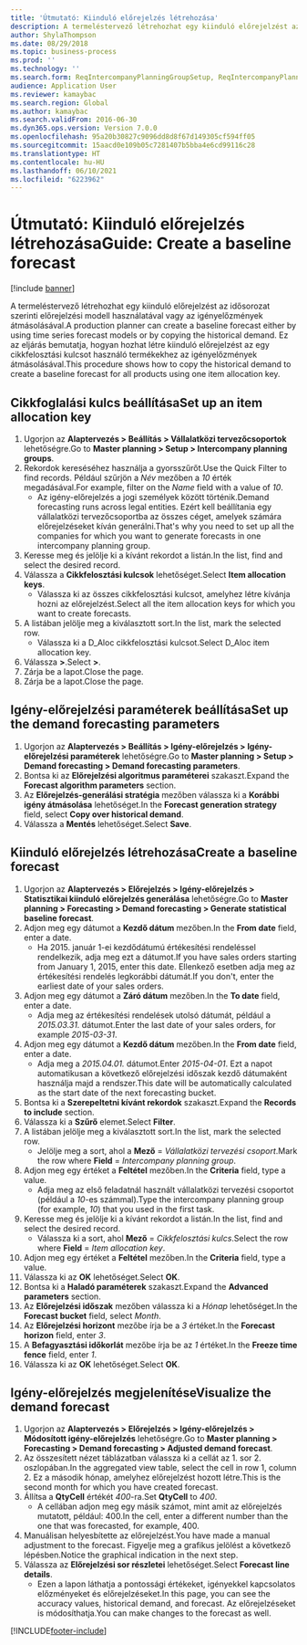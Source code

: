 ```yaml
---
title: 'Útmutató: Kiinduló előrejelzés létrehozása'
description: A termeléstervező létrehozhat egy kiinduló előrejelzést az idősorozat szerinti előrejelzési modell használatával vagy az igényelőzmények átmásolásával.
author: ShylaThompson
ms.date: 08/29/2018
ms.topic: business-process
ms.prod: ''
ms.technology: ''
ms.search.form: ReqIntercompanyPlanningGroupSetup, ReqIntercompanyPlanningGroupAllocKeys, ReqDemPlanForecastParameters, ReqDemPlanCreateForecastDialog, SysQueryForm, ReqDemPlanForecastViewer
audience: Application User
ms.reviewer: kamaybac
ms.search.region: Global
ms.author: kamaybac
ms.search.validFrom: 2016-06-30
ms.dyn365.ops.version: Version 7.0.0
ms.openlocfilehash: 95a20b30827c9096dd8d8f67d149305cf594ff05
ms.sourcegitcommit: 15aacd0e109b05c7281407b5bba4e6cd99116c28
ms.translationtype: HT
ms.contentlocale: hu-HU
ms.lasthandoff: 06/10/2021
ms.locfileid: "6223962"
---
```

# <a name="guide-create-a-baseline-forecast"></a><span data-ttu-id="793a1-103">Útmutató: Kiinduló előrejelzés létrehozása</span><span class="sxs-lookup"><span data-stu-id="793a1-103">Guide: Create a baseline forecast</span></span>

[!include [banner](../../includes/banner.md)]

<span data-ttu-id="793a1-104">A termeléstervező létrehozhat egy kiinduló előrejelzést az idősorozat szerinti előrejelzési modell használatával vagy az igényelőzmények átmásolásával.</span><span class="sxs-lookup"><span data-stu-id="793a1-104">A production planner can create a baseline forecast either by using time series forecast models or by copying the historical demand.</span></span> <span data-ttu-id="793a1-105">Ez az eljárás bemutatja, hogyan hozhat létre kiinduló előrejelzést az egy cikkfelosztási kulcsot használó termékekhez az igényelőzmények átmásolásával.</span><span class="sxs-lookup"><span data-stu-id="793a1-105">This procedure shows how to copy the historical demand to create a baseline forecast for all products using one item allocation key.</span></span>

## <a name="set-up-an-item-allocation-key"></a><span data-ttu-id="793a1-106">Cikkfoglalási kulcs beállítása</span><span class="sxs-lookup"><span data-stu-id="793a1-106">Set up an item allocation key</span></span>

1. <span data-ttu-id="793a1-107">Ugorjon az **Alaptervezés > Beállítás > Vállalatközi tervezőcsoportok** lehetőségre.</span><span class="sxs-lookup"><span data-stu-id="793a1-107">Go to **Master planning > Setup > Intercompany planning groups**.</span></span>
2. <span data-ttu-id="793a1-108">Rekordok kereséséhez használja a gyorsszűrőt.</span><span class="sxs-lookup"><span data-stu-id="793a1-108">Use the Quick Filter to find records.</span></span> <span data-ttu-id="793a1-109">Például szűrjön a *Név* mezőben a *10* érték megadásával.</span><span class="sxs-lookup"><span data-stu-id="793a1-109">For example, filter on the *Name* field with a value of *10*.</span></span>
    * <span data-ttu-id="793a1-110">Az igény-előrejelzés a jogi személyek között történik.</span><span class="sxs-lookup"><span data-stu-id="793a1-110">Demand forecasting runs across legal entities.</span></span> <span data-ttu-id="793a1-111">Ezért kell beállítania egy vállalatközi tervezőcsoportba az összes céget, amelyek számára előrejelzéseket kíván generálni.</span><span class="sxs-lookup"><span data-stu-id="793a1-111">That's why you need to set up all the companies for which you want to generate forecasts in one intercompany planning group.</span></span>  
3. <span data-ttu-id="793a1-112">Keresse meg és jelölje ki a kívánt rekordot a listán.</span><span class="sxs-lookup"><span data-stu-id="793a1-112">In the list, find and select the desired record.</span></span>
4. <span data-ttu-id="793a1-113">Válassza a **Cikkfelosztási kulcsok** lehetőséget.</span><span class="sxs-lookup"><span data-stu-id="793a1-113">Select **Item allocation keys**.</span></span>
    * <span data-ttu-id="793a1-114">Válassza ki az összes cikkfelosztási kulcsot, amelyhez létre kívánja hozni az előrejelzést.</span><span class="sxs-lookup"><span data-stu-id="793a1-114">Select all the item allocation keys for which you want to create forecasts.</span></span>  
5. <span data-ttu-id="793a1-115">A listában jelölje meg a kiválasztott sort.</span><span class="sxs-lookup"><span data-stu-id="793a1-115">In the list, mark the selected row.</span></span>
    * <span data-ttu-id="793a1-116">Válassza ki a D_Aloc cikkfelosztási kulcsot.</span><span class="sxs-lookup"><span data-stu-id="793a1-116">Select D_Aloc item allocation key.</span></span>  
6. <span data-ttu-id="793a1-117">Válassza **>**.</span><span class="sxs-lookup"><span data-stu-id="793a1-117">Select **>**.</span></span>
7. <span data-ttu-id="793a1-118">Zárja be a lapot.</span><span class="sxs-lookup"><span data-stu-id="793a1-118">Close the page.</span></span>
8. <span data-ttu-id="793a1-119">Zárja be a lapot.</span><span class="sxs-lookup"><span data-stu-id="793a1-119">Close the page.</span></span>

## <a name="set-up-the-demand-forecasting-parameters"></a><span data-ttu-id="793a1-120">Igény-előrejelzési paraméterek beállítása</span><span class="sxs-lookup"><span data-stu-id="793a1-120">Set up the demand forecasting parameters</span></span>

1. <span data-ttu-id="793a1-121">Ugorjon az **Alaptervezés > Beállítás > Igény-előrejelzés > Igény-előrejelzési paraméterek** lehetőségre.</span><span class="sxs-lookup"><span data-stu-id="793a1-121">Go to **Master planning > Setup > Demand forecasting > Demand forecasting parameters**.</span></span>
2. <span data-ttu-id="793a1-122">Bontsa ki az **Előrejelzési algoritmus paraméterei** szakaszt.</span><span class="sxs-lookup"><span data-stu-id="793a1-122">Expand the **Forecast algorithm parameters** section.</span></span>
3. <span data-ttu-id="793a1-123">Az **Előrejelzés-generálási stratégia** mezőben válassza ki a **Korábbi igény átmásolása** lehetőséget.</span><span class="sxs-lookup"><span data-stu-id="793a1-123">In the **Forecast generation strategy** field, select **Copy over historical demand**.</span></span>
4. <span data-ttu-id="793a1-124">Válassza a **Mentés** lehetőséget.</span><span class="sxs-lookup"><span data-stu-id="793a1-124">Select **Save**.</span></span>

## <a name="create-a-baseline-forecast"></a><span data-ttu-id="793a1-125">Kiinduló előrejelzés létrehozása</span><span class="sxs-lookup"><span data-stu-id="793a1-125">Create a baseline forecast</span></span>

1. <span data-ttu-id="793a1-126">Ugorjon az **Alaptervezés > Előrejelzés > Igény-előrejelzés > Statisztikai kiinduló előrejelzés generálása** lehetőségre.</span><span class="sxs-lookup"><span data-stu-id="793a1-126">Go to **Master planning > Forecasting > Demand forecasting > Generate statistical baseline forecast**.</span></span>
2. <span data-ttu-id="793a1-127">Adjon meg egy dátumot a **Kezdő dátum** mezőben.</span><span class="sxs-lookup"><span data-stu-id="793a1-127">In the **From date** field, enter a date.</span></span>
    * <span data-ttu-id="793a1-128">Ha 2015. január 1-ei kezdődátumú értékesítési rendeléssel rendelkezik, adja meg ezt a dátumot.</span><span class="sxs-lookup"><span data-stu-id="793a1-128">If you have sales orders starting from January 1, 2015, enter this date.</span></span> <span data-ttu-id="793a1-129">Ellenkező esetben adja meg az értékesítési rendelés legkorábbi dátumát.</span><span class="sxs-lookup"><span data-stu-id="793a1-129">If you don't, enter the earliest date of your sales orders.</span></span>  
3. <span data-ttu-id="793a1-130">Adjon meg egy dátumot a **Záró dátum** mezőben.</span><span class="sxs-lookup"><span data-stu-id="793a1-130">In the **To date** field, enter a date.</span></span>
    * <span data-ttu-id="793a1-131">Adja meg az értékesítési rendelések utolsó dátumát, például a *2015.03.31.* dátumot.</span><span class="sxs-lookup"><span data-stu-id="793a1-131">Enter the last date of your sales orders, for example *2015-03-31*.</span></span>  
4. <span data-ttu-id="793a1-132">Adjon meg egy dátumot a **Kezdő dátum** mezőben.</span><span class="sxs-lookup"><span data-stu-id="793a1-132">In the **From date** field, enter a date.</span></span>
    * <span data-ttu-id="793a1-133">Adja meg a *2015.04.01.* dátumot.</span><span class="sxs-lookup"><span data-stu-id="793a1-133">Enter *2015-04-01*.</span></span> <span data-ttu-id="793a1-134">Ezt a napot automatikusan a következő előrejelzési időszak kezdő dátumaként használja majd a rendszer.</span><span class="sxs-lookup"><span data-stu-id="793a1-134">This date will be automatically calculated as the start date of the next forecasting bucket.</span></span>  
5. <span data-ttu-id="793a1-135">Bontsa ki a **Szerepeltetni kívánt rekordok** szakaszt.</span><span class="sxs-lookup"><span data-stu-id="793a1-135">Expand the **Records to include** section.</span></span>
6. <span data-ttu-id="793a1-136">Válassza ki a **Szűrő** elemet.</span><span class="sxs-lookup"><span data-stu-id="793a1-136">Select **Filter**.</span></span>
7. <span data-ttu-id="793a1-137">A listában jelölje meg a kiválasztott sort.</span><span class="sxs-lookup"><span data-stu-id="793a1-137">In the list, mark the selected row.</span></span>
    * <span data-ttu-id="793a1-138">Jelölje meg a sort, ahol a **Mező** = *Vállalatközi tervezési csoport*.</span><span class="sxs-lookup"><span data-stu-id="793a1-138">Mark the row where **Field** = *Intercompany planning group*.</span></span>  
8. <span data-ttu-id="793a1-139">Adjon meg egy értéket a **Feltétel** mezőben.</span><span class="sxs-lookup"><span data-stu-id="793a1-139">In the **Criteria** field, type a value.</span></span>
    * <span data-ttu-id="793a1-140">Adja meg az első feladatnál használt vállalatközi tervezési csoportot (például a *10*-es számmal).</span><span class="sxs-lookup"><span data-stu-id="793a1-140">Type the intercompany planning group (for example, *10*) that you used in the first task.</span></span>  
9. <span data-ttu-id="793a1-141">Keresse meg és jelölje ki a kívánt rekordot a listán.</span><span class="sxs-lookup"><span data-stu-id="793a1-141">In the list, find and select the desired record.</span></span>
    * <span data-ttu-id="793a1-142">Válassza ki a sort, ahol **Mező** = *Cikkfelosztási kulcs*.</span><span class="sxs-lookup"><span data-stu-id="793a1-142">Select the row where **Field** = *Item allocation key*.</span></span>  
10. <span data-ttu-id="793a1-143">Adjon meg egy értéket a **Feltétel** mezőben.</span><span class="sxs-lookup"><span data-stu-id="793a1-143">In the **Criteria** field, type a value.</span></span>
11. <span data-ttu-id="793a1-144">Válassza ki az **OK** lehetőséget.</span><span class="sxs-lookup"><span data-stu-id="793a1-144">Select **OK**.</span></span>
12. <span data-ttu-id="793a1-145">Bontsa ki a **Haladó paraméterek** szakaszt.</span><span class="sxs-lookup"><span data-stu-id="793a1-145">Expand the **Advanced parameters** section.</span></span>
13. <span data-ttu-id="793a1-146">Az **Előrejelzési időszak** mezőben válassza ki a *Hónap* lehetőséget.</span><span class="sxs-lookup"><span data-stu-id="793a1-146">In the **Forecast bucket** field, select *Month*.</span></span>
14. <span data-ttu-id="793a1-147">Az **Előrejelzési horizont** mezőbe írja be a *3* értéket.</span><span class="sxs-lookup"><span data-stu-id="793a1-147">In the **Forecast horizon** field, enter *3*.</span></span>
15. <span data-ttu-id="793a1-148">A **Befagyasztási időkorlát** mezőbe írja be az *1* értéket.</span><span class="sxs-lookup"><span data-stu-id="793a1-148">In the **Freeze time fence** field, enter *1*.</span></span>
16. <span data-ttu-id="793a1-149">Válassza ki az **OK** lehetőséget.</span><span class="sxs-lookup"><span data-stu-id="793a1-149">Select **OK**.</span></span>

## <a name="visualize-the-demand-forecast"></a><span data-ttu-id="793a1-150">Igény-előrejelzés megjelenítése</span><span class="sxs-lookup"><span data-stu-id="793a1-150">Visualize the demand forecast</span></span>

1. <span data-ttu-id="793a1-151">Ugorjon az **Alaptervezés > Előrejelzés > Igény-előrejelzés > Módosított igény-előrejelzés** lehetőségre.</span><span class="sxs-lookup"><span data-stu-id="793a1-151">Go to **Master planning > Forecasting > Demand forecasting > Adjusted demand forecast**.</span></span>
2. <span data-ttu-id="793a1-152">Az összesített nézet táblázatban válassza ki a cellát az 1. sor 2. oszlopában.</span><span class="sxs-lookup"><span data-stu-id="793a1-152">In the aggregated view table, select the cell in row 1, column 2.</span></span> <span data-ttu-id="793a1-153">Ez a második hónap, amelyhez előrejelzést hozott létre.</span><span class="sxs-lookup"><span data-stu-id="793a1-153">This is the second month for which you have created forecast.</span></span>
3. <span data-ttu-id="793a1-154">Állítsa a **QtyCell** értékét *400*-ra.</span><span class="sxs-lookup"><span data-stu-id="793a1-154">Set **QtyCell** to *400*.</span></span>
    * <span data-ttu-id="793a1-155">A cellában adjon meg egy másik számot, mint amit az előrejelzés mutatott, például: 400.</span><span class="sxs-lookup"><span data-stu-id="793a1-155">In the cell, enter a different number than the one that was forecasted, for example, 400.</span></span>  
4. <span data-ttu-id="793a1-156">Manuálisan helyesbítette az előrejelzést.</span><span class="sxs-lookup"><span data-stu-id="793a1-156">You have made a manual adjustment to the forecast.</span></span> <span data-ttu-id="793a1-157">Figyelje meg a grafikus jelölést a következő lépésben.</span><span class="sxs-lookup"><span data-stu-id="793a1-157">Notice the graphical indication in the next step.</span></span>
5. <span data-ttu-id="793a1-158">Válassza az **Előrejelzési sor részletei** lehetőséget.</span><span class="sxs-lookup"><span data-stu-id="793a1-158">Select **Forecast line details**.</span></span>
    * <span data-ttu-id="793a1-159">Ezen a lapon láthatja a pontossági értékeket, igényekkel kapcsolatos előzményeket és előrejelzéseket.</span><span class="sxs-lookup"><span data-stu-id="793a1-159">In this page, you can see the accuracy values, historical demand, and forecast.</span></span> <span data-ttu-id="793a1-160">Az előrejelzéseket is módosíthatja.</span><span class="sxs-lookup"><span data-stu-id="793a1-160">You can make changes to the forecast as well.</span></span>  

[!INCLUDE[footer-include](../../../includes/footer-banner.md)]
